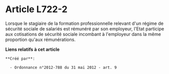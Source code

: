 # Article L722-2

Lorsque le stagiaire de la formation professionnelle relevant d'un régime de sécurité sociale de salariés est rémunéré par
son employeur, l'Etat participe aux cotisations de sécurité sociale incombant à l'employeur dans la même proportion qu'aux
rémunérations.

**Liens relatifs à cet article**

	**Créé par**:

	  - Ordonnance n°2012-788 du 31 mai 2012 - art. 9
